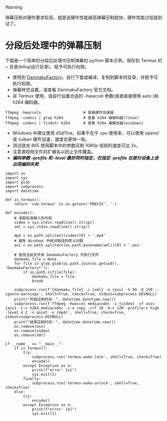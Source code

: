 > [!WARNING]
> 弹幕压制对硬件要求较高，就是说硬件性能越高弹幕压制就快，硬件性能过低就别试了。 


# 分段后处理中的弹幕压制
下面是一个简单的分段后处理中压制弹幕的 python 脚本示例，保存到 Termux 的 ~ 目录(biliup运行目录)，赋予可执行权限。
* 使用到 [DanmakuFactory](https://github.com/hihkm/DanmakuFactory)，自行下载或编译，复制到脚本同目录，并赋予可执行权限。
* 弹幕样式设置，请查看 DanmakuFactory 官方文档。
* 非 Termux 使用，请自行设置合适的 -hwaccel 参数(或者直接使用 auto )和 h264 编码器。
```
ffmpeg -hwaccels                   # 查看硬件加速器
ffmpeg -codecs | grep h264         # 查看 h264 编解码器(linux)
ffmpeg -codecs | findstr h264      # 查看 h264 编解码器(windows)
```
* Windows 中建议使用 d3d11va，如果不在乎 cpu 使用率，可以使用 opencl 或 vulkan 硬件加速，速度会更快一些。
* 测试骁龙 865 使用脚本中的参数压制 1080p 视频的速度可达 2x。
* 注意源视频文件的扩展名以防止文件覆盖。
* _**编码参数 -profile 和 -level 最好同时指定，仅指定 -profile 在部分设备上会出现编码失败**_
```
import os
import sys
import glob
import subprocess
import datetime

def is_termux():
    return 'com.termux' in os.getenv('PREFIX', '')

def encode():
    # 读取标准输入的内容
    video = sys.stdin.readline().strip()
    xml = sys.stdin.readline().strip()

    mp4 = os.path.splitext(video)[0] + '.mp4'
    # 避免 Windows 中绝对路径的转义问题
    ass = os.path.splitext(os.path.basename(xml))[0] + '.ass'

    # 查找当前文件夹 DanmakuFactory 可执行文件
    danmaku_file = None
    for file in glob.glob(os.path.join(os.getcwd(), 'DanmakuFactory*')):
        if os.path.isfile(file):
            danmaku_file = file
            break

    subprocess.run(f'{danmaku_file} -i {xml} -o {ass} -S 50 -O 230 --ignore-warnings', shell=True, check=True, stdout=subprocess.DEVNULL)
    print("开始压制时间：", datetime.datetime.now())
    subprocess.run(f'ffmpeg -hwaccel mediacodec -i {video} -vf ass={ass} -c:v h264_mediacodec -c:a copy -crf 18 -b:v 12M -profile:v high -level 4.2 -v quiet -y {mp4}', shell=True, check=True, stdout=subprocess.DEVNULL)
    print("结束压制时间：", datetime.datetime.now())
    os.remove(ass)
    os.remove(video)
    os.remove(xml)

if __name__ == "__main__":
    if is_termux():
        try:
            subprocess.run('termux-wake-lock', shell=True, check=True)
            encode()
        except Exception as e:
            print(f"error: {e}")
            sys.exit(1)
        finally:
            subprocess.run('termux-wake-unlock', shell=True, check=True)
    else:
        try:
            encode()
        except Exception as e:
            print(f"error: {e}")
            sys.exit(1)
```